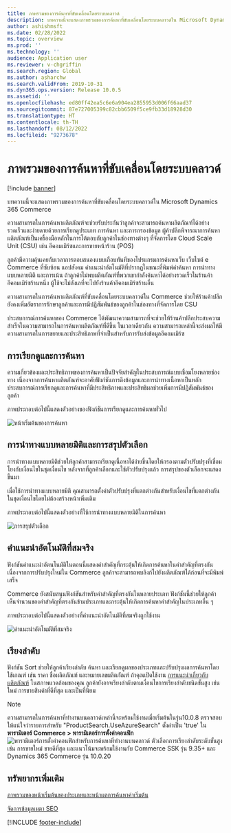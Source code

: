 ```yaml
---
title: ภาพรวมของการค้นหาที่ขับเคลื่อนโดยระบบคลาวด์
description: บทความนี้จะแสดงภาพรวมของการค้นหาที่ขับเคลื่อนโดยระบบคลาวด์ใน Microsoft Dynamics 365 Commerce
author: ashishmsft
ms.date: 02/28/2022
ms.topic: overview
ms.prod: ''
ms.technology: ''
audience: Application user
ms.reviewer: v-chgriffin
ms.search.region: Global
ms.author: asharchw
ms.search.validFrom: 2019-10-31
ms.dyn365.ops.version: Release 10.0.5
ms.assetid: ''
ms.openlocfilehash: ed80ff42ea5c6e6a904ea2855953d006f66aad37
ms.sourcegitcommit: 87e727005399c82cbb6509f5ce9fb33d18928d30
ms.translationtype: HT
ms.contentlocale: th-TH
ms.lasthandoff: 08/12/2022
ms.locfileid: "9273678"
---
```

# <a name="cloud-powered-search-overview"></a>ภาพรวมของการค้นหาที่ขับเคลื่อนโดยระบบคลาวด์

[!include [banner](includes/banner.md)]

บทความนี้จะแสดงภาพรวมของการค้นหาที่ขับเคลื่อนโดยระบบคลาวด์ใน Microsoft Dynamics 365 Commerce

ความสามารถในการค้นหาผลิตภัณฑ์จะช่วยรับประกันว่าลูกค้าจะสามารถค้นหาผลิตภัณฑ์ได้อย่างรวดเร็วและง่ายดายด้วยการเรียกดูประเภท การค้นหา และการกรองข้อมูล ผู้ค้าปลีกพิจารณาการค้นหาผลิตภัณฑ์เป็นเครื่องมือหลักในการโต้ตอบกับลูกค้าในช่องทางต่างๆ ที่จัดการโดย Cloud Scale Unit (CSU) เช่น อีคอมเมิร์ซและการขายหน้าร้าน (POS)

ลูกค้ามีความคุ้นเคยกับเวลาการตอบสนองแบบเกือบทันทีของโปรแกรมการค้นหาเว็บ เว็บไซต์ e Commerce ที่ซับซ้อน แอปสังคม คำแนะนำอัตโนมัติที่ปรากฏในขณะที่พิมพ์คำค้นหา การนำทางแบบหลายมิติ และการเน้น ถ้าลูกค้าไม่พบผลิตภัณฑ์ที่พวกเขากำลังค้นหาได้อย่างรวดเร็วในร้านค้าอีคอมเมิร์ซร้านหนึ่ง ผู้ใช้จะไม่ลังเลที่จะไปยังร้านค้าอีคอมเมิร์ซร้านอื่น

ความสามารถในการค้นหาผลิตภัณฑ์ที่ขับเคลื่อนโดยระบบคลาวด์ใน Commerce ช่วยให้ร้านค้าปลีกยังคงเพิ่มอัตราการรักษาลูกค้าและการมีปฏิสัมพันธ์ของลูกค้าในช่องทางที่จัดการโดย CSU

ประสบการณ์การค้นหาของ Commerce ได้พัฒนาความสามารถที่จะช่วยให้ร้านค้าปลีกประสบความสำเร็จในความสามารถในการค้นหาผลิตภัณฑ์ที่ดีขึ้น ในเวลาเดียวกัน ความสามารถเหล่านี้จะส่งผลให้มีความสามารถในการขยายและประสิทธิภาพที่จำเป็นสำหรับการรับส่งข้อมูลอีคอมเมิร์ซ

## <a name="browse-and-search"></a>การเรียกดูและการค้นหา

ความเกี่ยวข้องและประสิทธิภาพของการค้นหาเป็นปัจจัยสำคัญในประสบการณ์แบบเชื่อมโยงหลายช่องทาง เนื่องจากการค้นหาผลิตภัณฑ์จะอาศัยฟังก์ชันการดึงข้อมูลและการนำทางเนื้อหาเป็นหลัก ประสบการณ์การเรียกดูและการค้นหาที่มีประสิทธิภาพและประสิทธิผลช่วยเพิ่มการมีปฏิสัมพันธ์ของลูกค้า

ภาพประกอบต่อไปนี้แสดงตัวอย่างของฟังก์ชันการเรียกดูและการค้นหาทั่วไป

![หน้าเริ่มต้นของการค้นหา](./media/SearchLanding.png)

## <a name="faceted-navigation-and-choice-summary"></a>การนำทางแบบหลายมิติและการสรุปตัวเลือก 

การนำทางแบบหลายมิติช่วยให้ลูกค้าสามารถเรียกดูเนื้อหาได้ง่ายขึ้นโดยให้กรองตามตัวปรับปรุงที่เชื่อมโยงกับเงื่อนไขในชุดเงื่อนไข หลังจากที่ลูกค้าเลือกและใช้ตัวปรับปรุงแล้ว การสรุปของตัวเลือกจะแสดงขึ้นมา 

เมื่อใช้การนำทางแบบหลายมิติ คุณสามารถตั้งค่าตัวปรับปรุงที่แตกต่างกันสำหรับเงื่อนไขที่แตกต่างกันในชุดเงื่อนไขโดยไม่ต้องสร้างหน้าเพิ่มเติม 

ภาพประกอบต่อไปนี้แสดงตัวอย่างที่ใช้การนำทางแบบหลายมิติในการค้นหา

![การสรุปตัวเลือก](./media/ChoiceSummary.png)

## <a name="immersive-autosuggest"></a>คำแนะนำอัตโนมัติที่สมจริง

ฟังก์ชันคำแนะนำอัตนโนมัติในตอนนี้แสดงคำสำคัญที่กระตุ้นให้เกิดการค้นหาในคำสำคัญที่ตรงกัน เนื่องจากการปรับปรุงใหม่ใน Commerce ลูกค้าจะสามารถพบลิงก์ไปยังผลิตภัณฑ์ได้ก่อนที่จะมีพิมพ์เสร็จ

Commerce ยังสนับสนุนฟังก์ชันสำหรับคำสำคัญที่ตรงกันในหลายประเภท ฟังก์ชันนี้ช่วยให้ลูกค้าเห็นจำนวนของคำสำคัญที่ตรงกันข้ามประเภทและกระตุ้นให้เกิดการค้นหาคำสำคัญในประเภทอื่น ๆ

ภาพประกอบต่อไปนี้แสดงตัวอย่างที่คำแนะนำอัตโนมัติที่สมจริงถูกใช้งาน

![คำแนะนำอัตโนมัติที่สมจริง](./media/ImmersiveAutoSuggestUX.png)

## <a name="sort"></a>เรียงลำดับ

ฟังก์ชัน Sort ช่วยให้ลูกค้าเรียงลำดับ ค้นหา และเรียกดูผลของประเภทและปรับปรุงผลการค้นหาโดยใช้เกณฑ์ เช่น ราคา ชื่อผลิตภัณฑ์ และหมายเลขผลิตภัณฑ์ ถ้าคุณเปิดใช้งาน [การแนะนำเกี่ยวกับผลิตภัณฑ์](product-recommendations.md) ในสภาพแวดล้อมของคุณ ลูกค้ายังอาจเรียงลำดับตามเงื่อนไขการเรียงลำดับชนิดขั้นสูง เช่น ใหม่ การขายสินค้าที่ดีที่สุด และเป็นที่นิยม


> [!NOTE]
> ความสามารถในการค้นหาที่ทำงานบนคลาวด์เหล่านี้จะพร้อมใช้งานเมื่อเริ่มต้นในรุ่น10.0.8 ตรวจสอบให้แน่ใจว่ารายการสำหรับ "ProductSearch.UseAzureSearch" ตั้งค่าเป็น 'true' ใน **พารามิเตอร์ Commerce > พารามิเตอร์การตั้งค่าคอนฟิก** 
![พารามิเตอร์การตั้งค่าคอนฟิกสำหรับการค้นหาที่ทำงานบนคลาวด์](./media/CloudPoweredSearchConfigurationParameters.png)
>ตัวเลือกการเรียงลำดับระดับขั้นสูง เช่น การขายใหม่ ขายดีที่สุด และแนวโน้มจะพร้อมใช้งานกับ Commerce SSK รุ่น 9.35+ และ Dynamics 365 Commerce รุ่น 10.0.20  


## <a name="additional-resources"></a>ทรัพยากรเพิ่มเติม

[ภาพรวมของหน้าเริ่มต้นของประเภทและหน้าผลการค้นหาค่าเริ่มต้น](category-search-page-overview.md)

[จัดการข้อมูลเมตา SEO](manage-seo-metadata.md)


[!INCLUDE [footer-include](../includes/footer-banner.md)]
